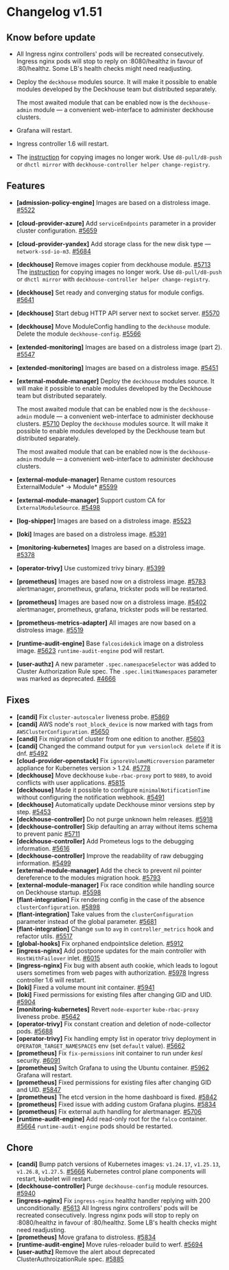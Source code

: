 # Changelog v1.51

## Know before update


 - All Ingress nginx controllers' pods will be recreated consecutively. Ingress nginx pods will stop to reply on :8080/healthz in favour of :80/healthz. Some LB's health checks might need readjusting.
 - Deploy the `deckhouse` modules source. It will make it possible to enable modules developed by the Deckhouse team but distributed separately.
    
    The most awaited module that can be enabled now is the `deckhouse-admin` module — a convenient web-interface to administer deckhouse clusters.
 - Grafana will restart.
 - Ingress controller 1.6 will restart.
 - The [instruction](https://github.com/deckhouse/deckhouse/blob/f0ccf1b0d472455ca05ff0748e5ba6c634967a7f/modules/002-deckhouse/docs/internal/IMAGE_COPIER.md) for copying images no longer work. Use `d8-pull/d8-push` or `dhctl mirror` with `deckhouse-controller helper change-registry`.

## Features


 - **[admission-policy-engine]** Images are based on a distroless image. [#5522](https://github.com/deckhouse/deckhouse/pull/5522)
 - **[cloud-provider-azure]** Add `serviceEndpoints` parameter in a provider cluster configuration. [#5659](https://github.com/deckhouse/deckhouse/pull/5659)
 - **[cloud-provider-yandex]** Add storage class for the new disk type — `network-ssd-io-m3`. [#5684](https://github.com/deckhouse/deckhouse/pull/5684)
 - **[deckhouse]** Remove images copier from deckhouse module. [#5713](https://github.com/deckhouse/deckhouse/pull/5713)
    The [instruction](https://github.com/deckhouse/deckhouse/blob/f0ccf1b0d472455ca05ff0748e5ba6c634967a7f/modules/002-deckhouse/docs/internal/IMAGE_COPIER.md) for copying images no longer work. Use `d8-pull/d8-push` or `dhctl mirror` with `deckhouse-controller helper change-registry`.
 - **[deckhouse]** Set ready and converging status for module configs. [#5641](https://github.com/deckhouse/deckhouse/pull/5641)
 - **[deckhouse]** Start debug HTTP API server next to socket server. [#5570](https://github.com/deckhouse/deckhouse/pull/5570)
 - **[deckhouse]** Move ModuleConfig handling to the `deckhouse` module. Delete the module `deckhouse-config`. [#5566](https://github.com/deckhouse/deckhouse/pull/5566)
 - **[extended-monitoring]** Images are based on a distroless image (part 2). [#5547](https://github.com/deckhouse/deckhouse/pull/5547)
 - **[extended-monitoring]** Images are based on a distroless image. [#5451](https://github.com/deckhouse/deckhouse/pull/5451)
 - **[external-module-manager]** Deploy the `deckhouse` modules source. It will make it possible to enable modules developed by the Deckhouse team but distributed separately.
    
    The most awaited module that can be enabled now is the `deckhouse-admin` module — a convenient web-interface to administer deckhouse clusters. [#5710](https://github.com/deckhouse/deckhouse/pull/5710)
    Deploy the `deckhouse` modules source. It will make it possible to enable modules developed by the Deckhouse team but distributed separately.
    
    The most awaited module that can be enabled now is the `deckhouse-admin` module — a convenient web-interface to administer deckhouse clusters.
 - **[external-module-manager]** Rename custom resources ExternalModule* -> Module* [#5599](https://github.com/deckhouse/deckhouse/pull/5599)
 - **[external-module-manager]** Support custom CA for `ExternalModuleSource`. [#5498](https://github.com/deckhouse/deckhouse/pull/5498)
 - **[log-shipper]** Images are based on a distroless image. [#5523](https://github.com/deckhouse/deckhouse/pull/5523)
 - **[loki]** Images are based on a distroless image. [#5391](https://github.com/deckhouse/deckhouse/pull/5391)
 - **[monitoring-kubernetes]** Images are based on a distroless image. [#5378](https://github.com/deckhouse/deckhouse/pull/5378)
 - **[operator-trivy]** Use customized trivy binary. [#5399](https://github.com/deckhouse/deckhouse/pull/5399)
 - **[prometheus]** Images are based now on a distroless image. [#5783](https://github.com/deckhouse/deckhouse/pull/5783)
    alertmanager, prometheus, grafana, trickster pods will be restarted.
 - **[prometheus]** Images are based now on a distroless image. [#5402](https://github.com/deckhouse/deckhouse/pull/5402)
    alertmanager, prometheus, grafana, trickster pods will be restarted.
 - **[prometheus-metrics-adapter]** All images are now based on a distroless image. [#5519](https://github.com/deckhouse/deckhouse/pull/5519)
 - **[runtime-audit-engine]** Base `falcosidekick` image on a distroless image. [#5623](https://github.com/deckhouse/deckhouse/pull/5623)
    `runtime-audit-engine` pod will restart.
 - **[user-authz]** A new parameter `.spec.namespaceSelector` was added to Cluster Authorization Rule spec. The `.spec.limitNamespaces` parameter was marked as deprecated. [#4666](https://github.com/deckhouse/deckhouse/pull/4666)

## Fixes


 - **[candi]** Fix `cluster-autoscaler` liveness probe. [#5869](https://github.com/deckhouse/deckhouse/pull/5869)
 - **[candi]** AWS node's `root_block_device` is now marked with tags from `AWSClusterConfiguration`. [#5650](https://github.com/deckhouse/deckhouse/pull/5650)
 - **[candi]** Fix migration of cluster from one edition to another. [#5603](https://github.com/deckhouse/deckhouse/pull/5603)
 - **[candi]** Changed the command output for `yum versionlock delete` if it is dnf. [#5492](https://github.com/deckhouse/deckhouse/pull/5492)
 - **[cloud-provider-openstack]** Fix `ignoreVolumeMicroversion` parameter appliance for Kubernetes version > 1.24. [#5778](https://github.com/deckhouse/deckhouse/pull/5778)
 - **[deckhouse]** Move deckhouse `kube-rbac-proxy` port to `9889`, to avoid conflicts with user applications. [#5815](https://github.com/deckhouse/deckhouse/pull/5815)
 - **[deckhouse]** Made it possible to configure `minimalNotificationTime` without configuring the notification webhook. [#5491](https://github.com/deckhouse/deckhouse/pull/5491)
 - **[deckhouse]** Automatically update Deckhouse minor versions step by step. [#5453](https://github.com/deckhouse/deckhouse/pull/5453)
 - **[deckhouse-controller]** Do not purge unknown helm releases. [#5918](https://github.com/deckhouse/deckhouse/pull/5918)
 - **[deckhouse-controller]** Skip defaulting an array without items schema to prevent panic [#5711](https://github.com/deckhouse/deckhouse/pull/5711)
 - **[deckhouse-controller]** Add Prometeus logs to the debugging information. [#5616](https://github.com/deckhouse/deckhouse/pull/5616)
 - **[deckhouse-controller]** Improve the readability of raw debugging information. [#5499](https://github.com/deckhouse/deckhouse/pull/5499)
 - **[external-module-manager]** Add the check to prevent nil pointer dereference to the modules migration hook. [#5793](https://github.com/deckhouse/deckhouse/pull/5793)
 - **[external-module-manager]** Fix race condition while handling source on Deckhouse startup. [#5598](https://github.com/deckhouse/deckhouse/pull/5598)
 - **[flant-integration]** Fix rendering config in the case of the absence `clusterConfiguration`. [#5898](https://github.com/deckhouse/deckhouse/pull/5898)
 - **[flant-integration]** Take values from the `clusterConfiguration` parameter instead of the global parameter. [#5681](https://github.com/deckhouse/deckhouse/pull/5681)
 - **[flant-integration]** Change `sum` to `avg` in `controller_metrics` hook and refactor utils. [#5517](https://github.com/deckhouse/deckhouse/pull/5517)
 - **[global-hooks]** Fix orphaned endpointslice deletion. [#5912](https://github.com/deckhouse/deckhouse/pull/5912)
 - **[ingress-nginx]** Add postpone updates for the main controller with `HostWithFailover` inlet. [#6015](https://github.com/deckhouse/deckhouse/pull/6015)
 - **[ingress-nginx]** Fix bug with absent auth cookie, which leads to logout users sometimes from web pages with authorization. [#5978](https://github.com/deckhouse/deckhouse/pull/5978)
    Ingress controller 1.6 will restart.
 - **[loki]** Fixed a volume mount init container. [#5941](https://github.com/deckhouse/deckhouse/pull/5941)
 - **[loki]** Fixed permissions for existing files after changing GID and UID. [#5904](https://github.com/deckhouse/deckhouse/pull/5904)
 - **[monitoring-kubernetes]** Revert `node-exporter` `kube-rbac-proxy` liveness probe. [#5642](https://github.com/deckhouse/deckhouse/pull/5642)
 - **[operator-trivy]** Fix constant creation and deletion of node-collector pods. [#5688](https://github.com/deckhouse/deckhouse/pull/5688)
 - **[operator-trivy]** Fix handling empty list in operator trivy deployment in `OPERATOR_TARGET_NAMESPACES` env (set `default` value). [#5662](https://github.com/deckhouse/deckhouse/pull/5662)
 - **[prometheus]** Fix `fix-permissions` init container to run under *kesl* security. [#6091](https://github.com/deckhouse/deckhouse/pull/6091)
 - **[prometheus]** Switch Grafana to using the Ubuntu container. [#5962](https://github.com/deckhouse/deckhouse/pull/5962)
    Grafana will restart.
 - **[prometheus]** Fixed permissions for existing files after changing GID and UID. [#5847](https://github.com/deckhouse/deckhouse/pull/5847)
 - **[prometheus]** The etcd version in the home dashboard is fixed. [#5842](https://github.com/deckhouse/deckhouse/pull/5842)
 - **[prometheus]** Fixed issue with adding custom Grafana plugins. [#5834](https://github.com/deckhouse/deckhouse/pull/5834)
 - **[prometheus]** Fix external auth handling for alertmanager. [#5706](https://github.com/deckhouse/deckhouse/pull/5706)
 - **[runtime-audit-engine]** Add read-only root for the `falco` container. [#5664](https://github.com/deckhouse/deckhouse/pull/5664)
    `runtime-audit-engine` pods should be restarted.

## Chore


 - **[candi]** Bump patch versions of Kubernetes images: `v1.24.17`, `v1.25.13`, `v1.26.8`, `v1.27.5`. [#5666](https://github.com/deckhouse/deckhouse/pull/5666)
    Kubernetes control plane components will restart, kubelet will restart.
 - **[deckhouse-controller]** Purge `deckhouse-config` module resources. [#5940](https://github.com/deckhouse/deckhouse/pull/5940)
 - **[ingress-nginx]** Fix `ingress-nginx` healthz handler replying with 200 unconditionally. [#5613](https://github.com/deckhouse/deckhouse/pull/5613)
    All Ingress nginx controllers' pods will be recreated consecutively. Ingress nginx pods will stop to reply on :8080/healthz in favour of :80/healthz. Some LB's health checks might need readjusting.
 - **[prometheus]** Move grafana to distroless. [#5834](https://github.com/deckhouse/deckhouse/pull/5834)
 - **[runtime-audit-engine]** Move rules-reloader build to werf. [#5694](https://github.com/deckhouse/deckhouse/pull/5694)
 - **[user-authz]** Remove the alert about deprecated ClusterAuthroizationRule spec. [#5885](https://github.com/deckhouse/deckhouse/pull/5885)


